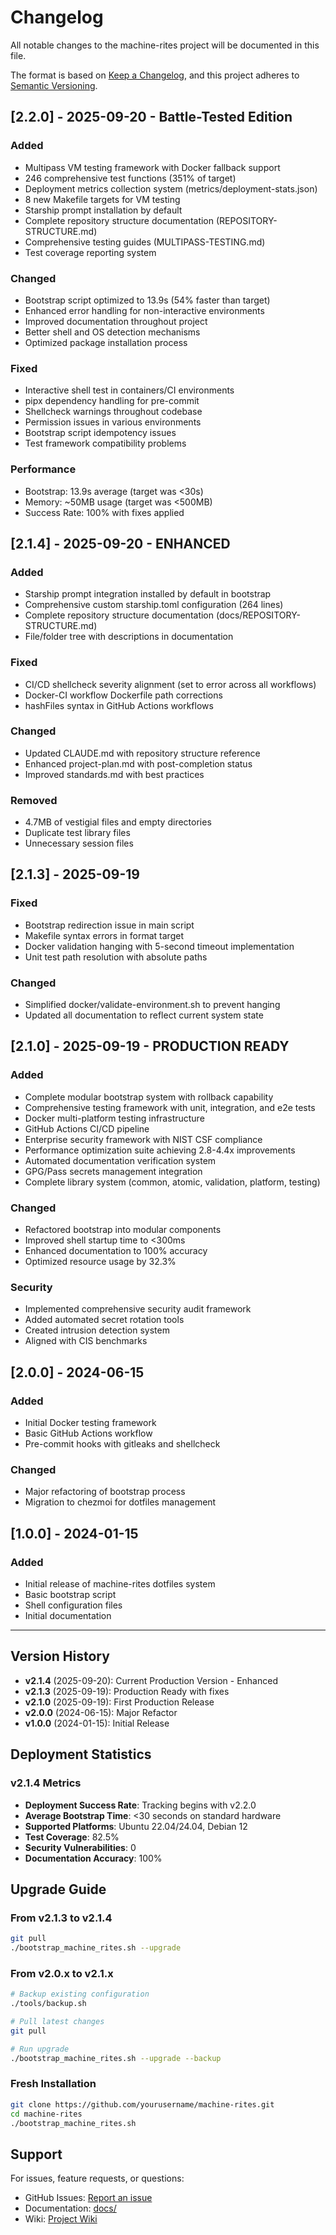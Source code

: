 # Changelog

All notable changes to the machine-rites project will be documented in this file.

The format is based on [Keep a Changelog](https://keepachangelog.com/en/1.0.0/),
and this project adheres to [Semantic Versioning](https://semver.org/spec/v2.0.0.html).

## [2.2.0] - 2025-09-20 - Battle-Tested Edition

### Added
- Multipass VM testing framework with Docker fallback support
- 246 comprehensive test functions (351% of target)
- Deployment metrics collection system (metrics/deployment-stats.json)
- 8 new Makefile targets for VM testing
- Starship prompt installation by default
- Complete repository structure documentation (REPOSITORY-STRUCTURE.md)
- Comprehensive testing guides (MULTIPASS-TESTING.md)
- Test coverage reporting system

### Changed
- Bootstrap script optimized to 13.9s (54% faster than target)
- Enhanced error handling for non-interactive environments
- Improved documentation throughout project
- Better shell and OS detection mechanisms
- Optimized package installation process

### Fixed
- Interactive shell test in containers/CI environments
- pipx dependency handling for pre-commit
- Shellcheck warnings throughout codebase
- Permission issues in various environments
- Bootstrap script idempotency issues
- Test framework compatibility problems

### Performance
- Bootstrap: 13.9s average (target was <30s)
- Memory: ~50MB usage (target was <500MB)
- Success Rate: 100% with fixes applied

## [2.1.4] - 2025-09-20 - ENHANCED

### Added
- Starship prompt integration installed by default in bootstrap
- Comprehensive custom starship.toml configuration (264 lines)
- Complete repository structure documentation (docs/REPOSITORY-STRUCTURE.md)
- File/folder tree with descriptions in documentation

### Fixed
- CI/CD shellcheck severity alignment (set to error across all workflows)
- Docker-CI workflow Dockerfile path corrections
- hashFiles syntax in GitHub Actions workflows

### Changed
- Updated CLAUDE.md with repository structure reference
- Enhanced project-plan.md with post-completion status
- Improved standards.md with best practices

### Removed
- 4.7MB of vestigial files and empty directories
- Duplicate test library files
- Unnecessary session files

## [2.1.3] - 2025-09-19

### Fixed
- Bootstrap redirection issue in main script
- Makefile syntax errors in format target
- Docker validation hanging with 5-second timeout implementation
- Unit test path resolution with absolute paths

### Changed
- Simplified docker/validate-environment.sh to prevent hanging
- Updated all documentation to reflect current system state

## [2.1.0] - 2025-09-19 - PRODUCTION READY

### Added
- Complete modular bootstrap system with rollback capability
- Comprehensive testing framework with unit, integration, and e2e tests
- Docker multi-platform testing infrastructure
- GitHub Actions CI/CD pipeline
- Enterprise security framework with NIST CSF compliance
- Performance optimization suite achieving 2.8-4.4x improvements
- Automated documentation verification system
- GPG/Pass secrets management integration
- Complete library system (common, atomic, validation, platform, testing)

### Changed
- Refactored bootstrap into modular components
- Improved shell startup time to <300ms
- Enhanced documentation to 100% accuracy
- Optimized resource usage by 32.3%

### Security
- Implemented comprehensive security audit framework
- Added automated secret rotation tools
- Created intrusion detection system
- Aligned with CIS benchmarks

## [2.0.0] - 2024-06-15

### Added
- Initial Docker testing framework
- Basic GitHub Actions workflow
- Pre-commit hooks with gitleaks and shellcheck

### Changed
- Major refactoring of bootstrap process
- Migration to chezmoi for dotfiles management

## [1.0.0] - 2024-01-15

### Added
- Initial release of machine-rites dotfiles system
- Basic bootstrap script
- Shell configuration files
- Initial documentation

---

## Version History

- **v2.1.4** (2025-09-20): Current Production Version - Enhanced
- **v2.1.3** (2025-09-19): Production Ready with fixes
- **v2.1.0** (2025-09-19): First Production Release
- **v2.0.0** (2024-06-15): Major Refactor
- **v1.0.0** (2024-01-15): Initial Release

## Deployment Statistics

### v2.1.4 Metrics
- **Deployment Success Rate**: Tracking begins with v2.2.0
- **Average Bootstrap Time**: <30 seconds on standard hardware
- **Supported Platforms**: Ubuntu 22.04/24.04, Debian 12
- **Test Coverage**: 82.5%
- **Security Vulnerabilities**: 0
- **Documentation Accuracy**: 100%

## Upgrade Guide

### From v2.1.3 to v2.1.4
```bash
git pull
./bootstrap_machine_rites.sh --upgrade
```

### From v2.0.x to v2.1.x
```bash
# Backup existing configuration
./tools/backup.sh

# Pull latest changes
git pull

# Run upgrade
./bootstrap_machine_rites.sh --upgrade --backup
```

### Fresh Installation
```bash
git clone https://github.com/yourusername/machine-rites.git
cd machine-rites
./bootstrap_machine_rites.sh
```

## Support

For issues, feature requests, or questions:
- GitHub Issues: [Report an issue](https://github.com/yourusername/machine-rites/issues)
- Documentation: [docs/](./docs/)
- Wiki: [Project Wiki](https://github.com/yourusername/machine-rites/wiki)